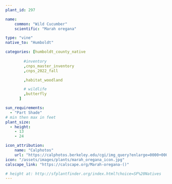 ```yaml
---
plant_id: 297

name: 
    common: "Wild Cucumber" 
    scientific: "Marah oregana"

type: "vine"
native_to: "Humboldt"

categories: [humboldt_county_native
        
        #inventory 
        ,cnps_master_inventory
        ,cnps_2022_fall

        ,habitat_woodland

        # wildlife
        ,butterfly
      ]

sun_requirements:
  - "Part Shade"
# min then max in feet
plant_size:
  - height: 
    - 13
    - 24

icon_attribution: 
    name: "Calphotos"
    url: "https://calphotos.berkeley.edu/cgi/img_query?enlarge=0000+0000+0608+2285"
icon: "/assets/images/plants/marah_oregana_icon.jpg"
calscape_link: "https://calscape.org/Marah-oregana-()"

# height at: http://sfplantfinder.org/index.html?choice=SF%20Natives
---
```



